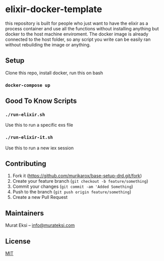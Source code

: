 # elixir-docker-template

this repository is built for people who just want to have the elixir as a process container and use all the functions without installing anything but docker to the host machine enviroment. The docker image is already connected to the host folder, so any script you write can be easily ran without rebuilding the image or anything.

## Setup 

Clone this repo, install docker, run this on bash

### `docker-compose up`

## Good To Know Scripts

### `./run-elixir.sh`

Use this to run a specific exs file

### `./run-elixir-it.sh`

Use this to run a new iex session

## Contributing

1. Fork it (<https://github.com/murikarox/base-setup-drd.git/fork>)
2. Create your feature branch (`git checkout -b feature/something`)
3. Commit your changes (`git commit -am 'Added Something`)
4. Push to the branch (`git push origin feature/something`)
5. Create a new Pull Request

## Maintainers

Murat Eksi – info@murateksi.com

## License
[MIT](https://choosealicense.com/licenses/mit/)


